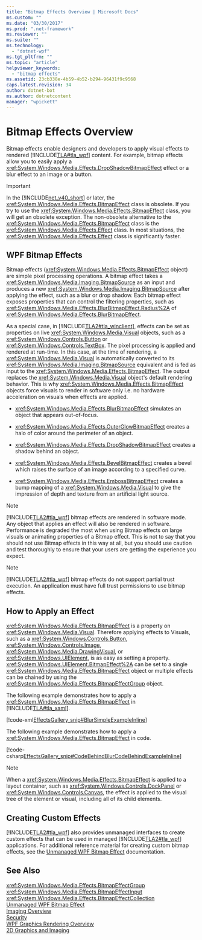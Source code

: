 ```yaml
---
title: "Bitmap Effects Overview | Microsoft Docs"
ms.custom: ""
ms.date: "03/30/2017"
ms.prod: ".net-framework"
ms.reviewer: ""
ms.suite: ""
ms.technology: 
  - "dotnet-wpf"
ms.tgt_pltfrm: ""
ms.topic: "article"
helpviewer_keywords: 
  - "bitmap effects"
ms.assetid: 23cb338e-4b59-4b52-b294-96431f9c9568
caps.latest.revision: 34
author: dotnet-bot
ms.author: dotnetcontent
manager: "wpickett"
---
```

# Bitmap Effects Overview
Bitmap effects enable designers and developers to apply visual effects to rendered [!INCLUDE[TLA#tla_wpf](../../../../includes/tlasharptla-wpf-md.md)] content. For example, bitmap effects allow you to easily apply a <xref:System.Windows.Media.Effects.DropShadowBitmapEffect> effect or a blur effect to an image or a button.  
  
> [!IMPORTANT]
>  In the [!INCLUDE[net_v40_short](../../../../includes/net-v40-short-md.md)] or later, the <xref:System.Windows.Media.Effects.BitmapEffect> class is obsolete. If you try to use the <xref:System.Windows.Media.Effects.BitmapEffect> class, you will get an obsolete exception. The non-obsolete alternative to the <xref:System.Windows.Media.Effects.BitmapEffect> class is the <xref:System.Windows.Media.Effects.Effect> class. In most situations, the <xref:System.Windows.Media.Effects.Effect> class is significantly faster.  
  
  
  
<a name="wpf_effects"></a>   
## WPF Bitmap Effects  
 Bitmap effects (<xref:System.Windows.Media.Effects.BitmapEffect> object) are simple pixel processing operations. A bitmap effect takes a <xref:System.Windows.Media.Imaging.BitmapSource> as an input and produces a new <xref:System.Windows.Media.Imaging.BitmapSource> after applying the effect, such as a blur or drop shadow. Each bitmap effect exposes properties that can control the filtering properties, such as <xref:System.Windows.Media.Effects.BlurBitmapEffect.Radius%2A> of <xref:System.Windows.Media.Effects.BlurBitmapEffect>.  
  
 As a special case, in [!INCLUDE[TLA2#tla_winclient](../../../../includes/tla2sharptla-winclient-md.md)], effects can be set as properties on live <xref:System.Windows.Media.Visual> objects, such as a <xref:System.Windows.Controls.Button> or <xref:System.Windows.Controls.TextBox>. The pixel processing is applied and rendered at run-time. In this case, at the time of rendering, a <xref:System.Windows.Media.Visual> is automatically converted to its <xref:System.Windows.Media.Imaging.BitmapSource> equivalent and is fed as input to the <xref:System.Windows.Media.Effects.BitmapEffect>. The output replaces the <xref:System.Windows.Media.Visual> object's default rendering behavior. This is why <xref:System.Windows.Media.Effects.BitmapEffect> objects force visuals to render in software only i.e. no hardware acceleration on visuals when effects are applied.  
  
-   <xref:System.Windows.Media.Effects.BlurBitmapEffect> simulates an object that appears out-of-focus.  
  
-   <xref:System.Windows.Media.Effects.OuterGlowBitmapEffect> creates a halo of color around the perimeter of an object.  
  
-   <xref:System.Windows.Media.Effects.DropShadowBitmapEffect> creates a shadow behind an object.  
  
-   <xref:System.Windows.Media.Effects.BevelBitmapEffect> creates a bevel which raises the surface of an image according to a specified curve.  
  
-   <xref:System.Windows.Media.Effects.EmbossBitmapEffect> creates a bump mapping of a <xref:System.Windows.Media.Visual> to give the impression of depth and texture from an artificial light source.  
  
> [!NOTE]
>  [!INCLUDE[TLA2#tla_wpf](../../../../includes/tla2sharptla-wpf-md.md)] bitmap effects are rendered in software mode. Any object that applies an effect will also be rendered in software. Performance is degraded the most when using Bitmap effects on large visuals or animating properties of a Bitmap effect. This is not to say that you should not use Bitmap effects in this way at all, but you should use caution and test thoroughly to ensure that your users are getting the experience you expect.  
  
> [!NOTE]
>  [!INCLUDE[TLA2#tla_wpf](../../../../includes/tla2sharptla-wpf-md.md)] bitmap effects do not support partial trust execution. An application must have full trust permissions to use bitmap effects.  
  
<a name="applyeffects"></a>   
## How to Apply an Effect  
 <xref:System.Windows.Media.Effects.BitmapEffect> is a property on <xref:System.Windows.Media.Visual>. Therefore applying effects to Visuals, such as a <xref:System.Windows.Controls.Button>, <xref:System.Windows.Controls.Image>, <xref:System.Windows.Media.DrawingVisual>, or <xref:System.Windows.UIElement>, is as easy as setting a property. <xref:System.Windows.UIElement.BitmapEffect%2A> can be set to a single <xref:System.Windows.Media.Effects.BitmapEffect> object or multiple effects can be chained by using the <xref:System.Windows.Media.Effects.BitmapEffectGroup> object.  
  
 The following example demonstrates how to apply a <xref:System.Windows.Media.Effects.BitmapEffect> in [!INCLUDE[TLA#tla_xaml](../../../../includes/tlasharptla-xaml-md.md)].  
  
 [!code-xml[EffectsGallery_snip#BlurSimpleExampleInline](../../../../samples/snippets/csharp/VS_Snippets_Wpf/EffectsGallery_snip/CSharp/blursimpleexample.xaml#blursimpleexampleinline)]  
  
 The following example demonstrates how to apply a <xref:System.Windows.Media.Effects.BitmapEffect> in code.  
  
 [!code-csharp[EffectsGallery_snip#CodeBehindBlurCodeBehindExampleInline](../../../../samples/snippets/csharp/VS_Snippets_Wpf/EffectsGallery_snip/CSharp/blurcodebehindexample.xaml.cs#codebehindblurcodebehindexampleinline)]  
  
> [!NOTE]
>  When a <xref:System.Windows.Media.Effects.BitmapEffect> is applied to a layout container, such as <xref:System.Windows.Controls.DockPanel> or <xref:System.Windows.Controls.Canvas>, the effect is applied to the visual tree of the element or visual, including all of its child elements.  
  
<a name="customeffects"></a>   
## Creating Custom Effects  
 [!INCLUDE[TLA2#tla_wpf](../../../../includes/tla2sharptla-wpf-md.md)] also provides unmanaged interfaces to create custom effects that can be used in managed [!INCLUDE[TLA2#tla_wpf](../../../../includes/tla2sharptla-wpf-md.md)] applications. For additional reference material for creating custom bitmap effects, see the [Unmanaged WPF Bitmap Effect](https://msdn.microsoft.com/library/ms735092.aspx) documentation.  
  
## See Also  
 <xref:System.Windows.Media.Effects.BitmapEffectGroup>   
 <xref:System.Windows.Media.Effects.BitmapEffectInput>   
 <xref:System.Windows.Media.Effects.BitmapEffectCollection>   
 [Unmanaged WPF Bitmap Effect](https://msdn.microsoft.com/library/ms735092.aspx)   
 [Imaging Overview](../../../../docs/framework/wpf/graphics-multimedia/imaging-overview.md)   
 [Security](../../../../docs/framework/wpf/security-wpf.md)   
 [WPF Graphics Rendering Overview](../../../../docs/framework/wpf/graphics-multimedia/wpf-graphics-rendering-overview.md)   
 [2D Graphics and Imaging](../../../../docs/framework/wpf/advanced/optimizing-performance-2d-graphics-and-imaging.md)